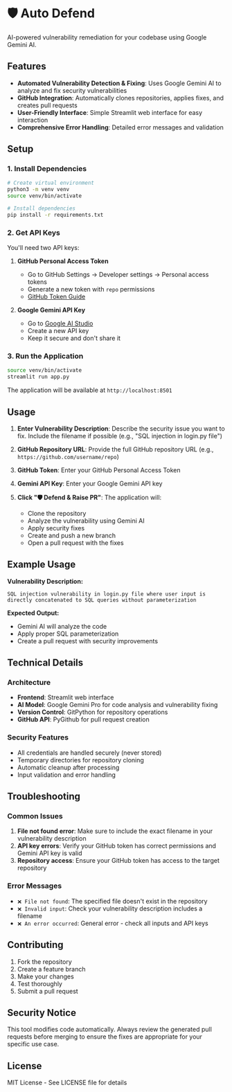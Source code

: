 # 🛡️ Auto Defend

AI-powered vulnerability remediation for your codebase using Google Gemini AI.

## Features

- **Automated Vulnerability Detection & Fixing**: Uses Google Gemini AI to analyze and fix security vulnerabilities
- **GitHub Integration**: Automatically clones repositories, applies fixes, and creates pull requests
- **User-Friendly Interface**: Simple Streamlit web interface for easy interaction
- **Comprehensive Error Handling**: Detailed error messages and validation

## Setup

### 1. Install Dependencies

```bash
# Create virtual environment
python3 -m venv venv
source venv/bin/activate

# Install dependencies
pip install -r requirements.txt
```

### 2. Get API Keys

You'll need two API keys:

1. **GitHub Personal Access Token**
   - Go to GitHub Settings → Developer settings → Personal access tokens
   - Generate a new token with `repo` permissions
   - [GitHub Token Guide](https://docs.github.com/en/authentication/keeping-your-account-and-data-secure/creating-a-personal-access-token)

2. **Google Gemini API Key**
   - Go to [Google AI Studio](https://makersuite.google.com/app/apikey)
   - Create a new API key
   - Keep it secure and don't share it

### 3. Run the Application

```bash
source venv/bin/activate
streamlit run app.py
```

The application will be available at `http://localhost:8501`

## Usage

1. **Enter Vulnerability Description**: Describe the security issue you want to fix. Include the filename if possible (e.g., "SQL injection in login.py file")

2. **GitHub Repository URL**: Provide the full GitHub repository URL (e.g., `https://github.com/username/repo`)

3. **GitHub Token**: Enter your GitHub Personal Access Token

4. **Gemini API Key**: Enter your Google Gemini API key

5. **Click "🛡️ Defend & Raise PR"**: The application will:
   - Clone the repository
   - Analyze the vulnerability using Gemini AI
   - Apply security fixes
   - Create and push a new branch
   - Open a pull request with the fixes

## Example Usage

**Vulnerability Description:**
```
SQL injection vulnerability in login.py file where user input is directly concatenated to SQL queries without parameterization
```

**Expected Output:**
- Gemini AI will analyze the code
- Apply proper SQL parameterization
- Create a pull request with security improvements

## Technical Details

### Architecture

- **Frontend**: Streamlit web interface
- **AI Model**: Google Gemini Pro for code analysis and vulnerability fixing
- **Version Control**: GitPython for repository operations
- **GitHub API**: PyGithub for pull request creation

### Security Features

- All credentials are handled securely (never stored)
- Temporary directories for repository cloning
- Automatic cleanup after processing
- Input validation and error handling

## Troubleshooting

### Common Issues

1. **File not found error**: Make sure to include the exact filename in your vulnerability description
2. **API key errors**: Verify your GitHub token has correct permissions and Gemini API key is valid
3. **Repository access**: Ensure your GitHub token has access to the target repository

### Error Messages

- `❌ File not found`: The specified file doesn't exist in the repository
- `❌ Invalid input`: Check your vulnerability description includes a filename
- `❌ An error occurred`: General error - check all inputs and API keys

## Contributing

1. Fork the repository
2. Create a feature branch
3. Make your changes
4. Test thoroughly
5. Submit a pull request

## Security Notice

This tool modifies code automatically. Always review the generated pull requests before merging to ensure the fixes are appropriate for your specific use case.

## License

MIT License - See LICENSE file for details 